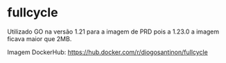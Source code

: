 # fullcycle

Utilizado GO na versão 1.21 para a imagem de PRD pois a 1.23.0 a imagem ficava maior que 2MB.

Imagem DockerHub: https://hub.docker.com/r/diogosantinon/fullcycle

